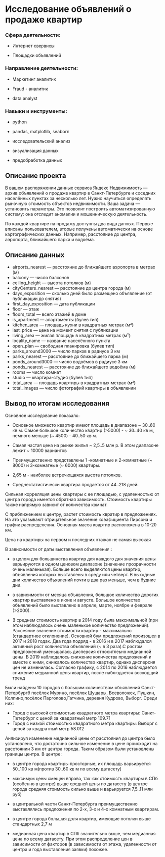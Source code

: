 # Исследование объявлений о продаже квартир

### Сфера деятельности:
- Интернет свервисы

- Площадки объявлений

### Направление деятельности:
- Маркетинг аналитик

- Fraud - аналитик

- data analyst

### Навыки и инструменты:
- python

- pandas, matplotlib, seaborn

- исследовательский анализ

- визуализация данных

- предобработка данных

## Описание проекта

В вашем распоряжении данные сервиса Яндекc Недвижимость — архив объявлений о продаже квартир в Санкт-Петербурге и соседних населённых пунктах за несколько лет. Нужно научиться определять рыночную стоимость объектов недвижимости. Ваша задача — установить параметры. Это позволит построить автоматизированную систему: она отследит аномалии и мошенническую деятельность.

По каждой квартире на продажу доступны два вида данных. Первые вписаны пользователем, вторые получены автоматически на основе картографических данных. Например, расстояние до центра, аэропорта, ближайшего парка и водоёма.


## Описание данных

- airports_nearest — расстояние до ближайшего аэропорта в метрах (м)
- balcony — число балконов
- ceiling_height — высота потолков (м)
- cityCenters_nearest — расстояние до центра города (м)
- days_exposition — сколько дней было размещено объявление (от публикации до снятия)
- first_day_exposition — дата публикации
- floor — этаж
- floors_total — всего этажей в доме
- is_apartment — апартаменты (булев тип)
- kitchen_area — площадь кухни в квадратных метрах (м²)
- last_price — цена на момент снятия с публикации
- living_area — жилая площадь в квадратных метрах (м²)
- locality_name — название населённого пункта
- open_plan — свободная планировка (булев тип)
- parks_around3000 — число парков в радиусе 3 км
- parks_nearest — расстояние до ближайшего парка (м)
- ponds_around3000 — число водоёмов в радиусе 3 км
- ponds_nearest — расстояние до ближайшего водоёма (м)
- rooms — число комнат
- studio — квартира-студия (булев тип)
- total_area — площадь квартиры в квадратных метрах (м²)
- total_images — число фотографий квартиры в объявлении

## Вывод по итогам исследования

Основное исследование показало:

- Основное множесто квартир имеют площадь в диапазоне ~ 30..60 кв м. Самое большое количество квартир (>5000) - ~ 30..40 кв м, немного меньше (~ 4500) - 40..50 кв м.

- Самая частая цена на рынке жилья ~ 2,5..5 млн р. В этом диапазоне лежит ~ 10000 вариантов

- Преимущественно представлены 1 -комнатные и 2-комнатные (~ 8000) и 3-комнатные (~ 6000) квартиры. 

- 2,65 м - наиболее встречющаяся высота потолков. 

- Среднестатистически квартира продается от 44..218 дней.

Сильная корреляция цены квартиры с ее площадью, с удаленностью от центра города имеется обратная зависимость. 
Стоимость квартиры также напрямую зависит от количества комнат.

С приближением к центру, растет стоимость квратир в предложениях. На это указывают отрицательное значение коээфициента Пирсона и график распределения. Основная масса квартир расположена в 10-20 км.

Цена на квартиры на первом и последних этажах не самая высокая

В зависимости от даты выставления объявления :

- в целом для большинства квартир для каждого дня значения цены варьируются в одном ценовом диапазоне (значение прозрачности очень маленькая). Больше всего выделяются цены квартир, объявления которых выставлены в среду или четверг. В выходные дни количество объявлений почти в два раз меньше, чем в будние дни.

- в зависимости от месяца объявления, большое количество дорогих квартир выставлено в июне и августе. Большое количество объявлений было выставлено в апреле, марте, ноябре и феврале (>2000).

- В среднем стоимость квартир в 2014 году была максимальной (при этом наблюдалось очень маленькое количество предложений). Рассеяние значение стоимости квартир - максимально (стандартное отклонение). Основной бум предложений произошел в 2017 и 2018 годах. Два года подряд - в 2016 и в 2017 наблюдался активный рост количества объявлений (~ в 3 раза).С ростом предложений уменьшалась дисперсия относитлеьно медианной цены. В 2019 наблюдалось снижение количества предложений и вместе с ними, снижалось количество квартир, однако дисперсия цен не изменилась. Согласно графику, с 2014 по 2016 наблюдается снижение медианной цены квартир, после наблюдается восходщий тренд

Были найдены 10 городов с большим количеством объявлений Санкт-Петербургб посёлок Мурино, посёлок Шушары, Всеволожск,
Пушкин, Колпино,посёлок Парголово,Гатчина, деревня Кудрово, Выборг. Среди них:

- Город с высокой стоимостью квадратного метра квартиры: Санкт-Петербург с ценой за квадратный метр 109.71
- Город с низкой стоимостью квадратного метра квартиры: Выборг с ценой за квадратный метр 58.012

Анлизируя изменение медианной цены от расстояния до центра было установлено, что достаточно сильное изменение в цене происходит на расстоянии 3 км от центра города. Таким образом были установлены границы центра. В центре:

- в центре города квартиры просторные, их площадь варьируется 50..100 кв м(против 30..60 кв м по всему датасету)

- максимум цены смещен вправо, так как стоимость квартиры в СПб (особенно в центре) выше средней цены по датасету (в центре города средняя стоимость сильно выше и варьируется 7,5..11 млн руб)

- в центральной части Санкт-Петербурга преимущественно выставлялись предложения по 2-х, 3-х и 4-х комнатным квартирам.

- в центре города большая доля квартир, имеющие потолки выше стандартных 2,7 м

- медианная цена квартир в СПб значительно выше, чем медианная цена по всему датасету. При этом распределение цен в зависимости от факторов (в зависимости от этажа, удаленности от центра и года выставления заявки) похожее.
